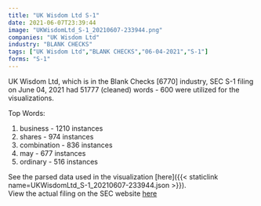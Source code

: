 ```yaml
---
title: "UK Wisdom Ltd S-1"
date: 2021-06-07T23:39:44
image: "UKWisdomLtd_S-1_20210607-233944.png"
companies: "UK Wisdom Ltd"
industry: "BLANK CHECKS"
tags: ["UK Wisdom Ltd","BLANK CHECKS","06-04-2021","S-1"]
forms: "S-1"
---
```

UK Wisdom Ltd, which is in the Blank Checks [6770] industry, SEC S-1 filing on June 04, 2021 had 51777 (cleaned) words - 600 were utilized for the visualizations.

Top Words:
1. business - 1210 instances
2. shares - 974 instances
3. combination - 836 instances
4. may - 677 instances
5. ordinary - 516 instances


See the parsed data used in the visualization [here]({{< staticlink name=UKWisdomLtd_S-1_20210607-233944.json >}}).  
View the actual filing on the SEC website [here](https://www.sec.gov/Archives/edgar/data/1856659/0001213900-21-030978.txt)